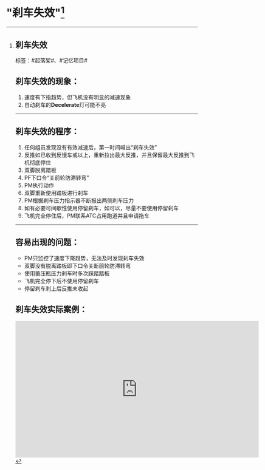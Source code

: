 # "刹车失效"[^1]

[^1]: # 刹车失效

    标签：#起落架#、#记忆项目#


    # **刹车失效的现象：**

    1. 速度有下指趋势，但飞机没有明显的减速现象
    2. 自动刹车的**Decelerate**灯可能不亮

    ---

    # **刹车失效的程序：**

    1. 任何组员发现没有有效减速后，第一时间喊出“刹车失效”
    2. 反推如已收到反慢车或以上，重新拉出最大反推，并且保留最大反推到飞机彻底停住
    3. 双脚脱离踏板
    4. PF下口令“关前轮防滞转弯”
    5. PM执行动作
    6. 双脚重新使用踏板进行刹车
    7. PM根据刹车压力指示器不断报出两侧刹车压力
    8. 如有必要可间歇性使用停留刹车，如可以，尽量不要使用停留刹车
    9. 飞机完全停住后，PM联系ATC占用跑道并且申请拖车

    ---

    # **容易出现的问题：**

    - PM只监控了速度下降趋势，无法及时发现刹车失效
    - 双脚没有脱离踏板即下口令关断前轮防滞转弯
    - 使用蓄压瓶压力刹车时多次踩踏踏板
    - 飞机完全停下后不使用停留刹车
    - 停留刹车刹上后反推未收起

    # 刹车失效实际案例：

    <iframe src="https://player.bilibili.com/player.html?bvid=BV1sq4y1K7WU&amp;page=1&amp;high_quality=1&amp;as_wide=1&amp;allowfullscreen=true" data-src="//player.bilibili.com/player.html?aid=420394458&amp;bvid=BV1s3411q7Y7&amp;cid=408434212&amp;page=1" scrolling="no" border="0" frameborder="no" framespacing="0" allowfullscreen="true" sandbox="allow-top-navigation-by-user-activation allow-same-origin allow-forms allow-scripts allow-popups" style="height: 360px; width: 640px;"></iframe>
